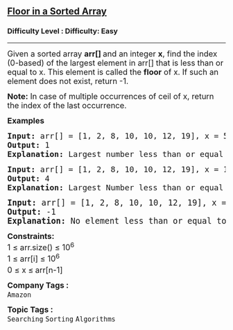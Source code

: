 <h2><a href="https://www.geeksforgeeks.org/problems/floor-in-a-sorted-array-1587115620/1?page=1&difficulty=Easy&sortBy=submissions">Floor in a Sorted Array</a></h2><h3>Difficulty Level : Difficulty: Easy</h3><hr><div class="problems_problem_content__Xm_eO"><p><span style="font-size: 18px;">Given a sorted array <strong>arr[] </strong>and an integer <strong>x</strong>, find the index (0-based) of the largest element in arr[] that is less than or equal to x. This element is called the <strong>floor</strong> of x. If such an element does not exist, return -1.</span></p>
<p><span style="font-size: 18px;"><strong>Note:</strong> In case of multiple occurrences of ceil of x, return the index of the last occurrence.</span></p>
<p><strong style="font-size: 18px;">Examples</strong></p>
<pre><span style="font-size: 18px;"><strong>Input: </strong>arr[] = [1, 2, 8, 10, 10, 12, 19], x = 5
<strong>Output: </strong>1<strong>
Explanation: </strong>Largest number less than or equal to 5 is 2, whose index is 1.</span></pre>
<pre><span style="font-size: 18px;"><strong>Input: </strong>arr[] = [1, 2, 8, 10, 10, 12, 19], x = 11
<strong>Output: </strong>4<strong>
Explanation: </strong>Largest Number less than or equal to 11 is 10, whose indices are 3 and 4. The index of last occurrence is 4.<br></span></pre>
<pre><span style="font-size: 14pt;"><strong>Input: </strong>arr[] = [1, 2, 8, 10, 10, 12, 19], x = 0<br><strong>Output: </strong>-1<strong>
Explanation: </strong>No element less than or equal to 0 is found. So, output is -1.</span></pre>
<p><span style="font-size: 18px;"><strong>Constraints:</strong><br>1 ≤ arr.size() ≤ 10<sup>6</sup><br>1 ≤ arr[i] ≤ 10<sup>6</sup><br>0 ≤ x ≤<sup> </sup>arr[n-1]</span></p></div><p><span style=font-size:18px><strong>Company Tags : </strong><br><code>Amazon</code>&nbsp;<br><p><span style=font-size:18px><strong>Topic Tags : </strong><br><code>Searching</code>&nbsp;<code>Sorting</code>&nbsp;<code>Algorithms</code>&nbsp;